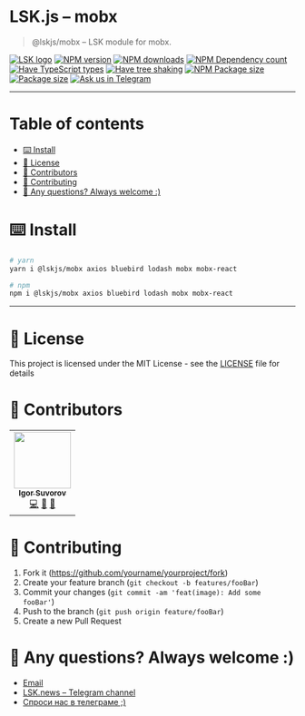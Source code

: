 # LSK.js – mobx

> @lskjs/mobx – LSK module for mobx.

[![LSK logo](https://badgen.net/badge/icon/MADE%20BY%20LSK?icon=zeit\&label\&color=red\&labelColor=red)](https://github.com/lskjs)
[![NPM version](https://badgen.net/npm/v/@lskjs/mobx)](https://www.npmjs.com/package/@lskjs/mobx)
[![NPM downloads](https://badgen.net/npm/dt/@lskjs/mobx)](https://www.npmjs.com/package/@lskjs/mobx)
[![NPM Dependency count](https://badgen.net/bundlephobia/dependency-count/@lskjs/mobx)](https://bundlephobia.com/result?p=@lskjs/mobx)
[![Have TypeScript types](https://badgen.net/npm/types/@lskjs/mobx)](https://www.npmjs.com/package/@lskjs/mobx)
[![Have tree shaking](https://badgen.net/bundlephobia/tree-shaking/@lskjs/mobx)](https://bundlephobia.com/result?p=@lskjs/mobx)
[![NPM Package size](https://badgen.net/bundlephobia/minzip/@lskjs/mobx)](https://bundlephobia.com/result?p=@lskjs/mobx)
[![Package size](https://badgen.net//github/license/lskjs/lskjs)](https://github.com/lskjs/lskjs/blob/master/LICENSE)
[![Ask us in Telegram](https://img.shields.io/badge/Ask%20us%20in-Telegram-brightblue.svg)](https://t.me/lskjschat)

<!-- template file="scripts/templates/preview.md" start -->

<!-- template end -->

***

<!-- # 📒 Table of contents  -->

# Table of contents

*   [⌨️ Install](#️-install)
*   [📖 License](#-license)
*   [👥 Contributors](#-contributors)
*   [👏 Contributing](#-contributing)
*   [📮 Any questions? Always welcome :)](#-any-questions-always-welcome-)

# ⌨️ Install

```sh
# yarn
yarn i @lskjs/mobx axios bluebird lodash mobx mobx-react

# npm
npm i @lskjs/mobx axios bluebird lodash mobx mobx-react
```

***

# 📖 License

This project is licensed under the MIT License - see the [LICENSE](LICENSE) file for details

# 👥 Contributors

<!-- ALL-CONTRIBUTORS-LIST:START - Do not remove or modify this section -->

<!-- prettier-ignore-start -->

<!-- markdownlint-disable -->

<table>
  <tr>
    <td align="center"><a href="https://isuvorov.com"><img src="https://avatars2.githubusercontent.com/u/1056977?v=4?s=100" width="100px;" alt=""/><br /><sub><b>Igor Suvorov</b></sub></a><br /><a href="lskjs/lskjs///commits?author=isuvorov" title="Code">💻</a> <a href="#design-isuvorov" title="Design">🎨</a> <a href="#ideas-isuvorov" title="Ideas, Planning, & Feedback">🤔</a></td>
  </tr>
</table>
<!-- markdownlint-restore -->
<!-- prettier-ignore-end -->
<!-- ALL-CONTRIBUTORS-LIST:END -->

# 👏 Contributing

1.  Fork it (<https://github.com/yourname/yourproject/fork>)
2.  Create your feature branch (`git checkout -b features/fooBar`)
3.  Commit your changes (`git commit -am 'feat(image): Add some fooBar'`)
4.  Push to the branch (`git push origin feature/fooBar`)
5.  Create a new Pull Request

# 📮 Any questions? Always welcome :)

*   [Email](mailto:hi@isuvorov.com)
*   [LSK.news – Telegram channel](https://t.me/lskjs)
*   [Спроси нас в телеграме ;)](https://t.me/lskjschat)
